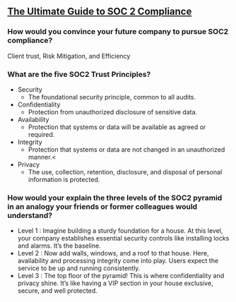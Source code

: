 ## [The Ultimate Guide to SOC 2 Compliance](https://www.vendr.com/blog/soc-2-compliance-guide)
### How would you convince your future company to pursue SOC2 compliance?
Client trust, Risk Mitigation, and Efficiency
### What are the five SOC2 Trust Principles?
* Security 
  * The foundational security principle, common to all audits.
* Confidentiality 
  * Protection from unauthorized disclosure of sensitive data.
* Availability 
  * Protection that systems or data will be available as agreed or required.
* Integrity 
  * Protection that systems or data are not changed in an unauthorized manner.<
* Privacy
  * The use, collection, retention, disclosure, and disposal of personal information is protected. 
### How would your explain the three levels of the SOC2 pyramid in an analogy your friends or former colleagues would understand?
* Level 1 : Imagine building a sturdy foundation for a house. At this level, your company establishes essential security controls like installing locks and alarms. It’s the baseline.
* Level 2 : Now add walls, windows, and a roof to that house. Here, availability and processing integrity come into play. Users expect the service to be up and running consistently.
* Level 3 : The top floor of the pyramid! This is where confidentiality and privacy shine. It’s like having a VIP section in your house exclusive, secure, and well protected.
